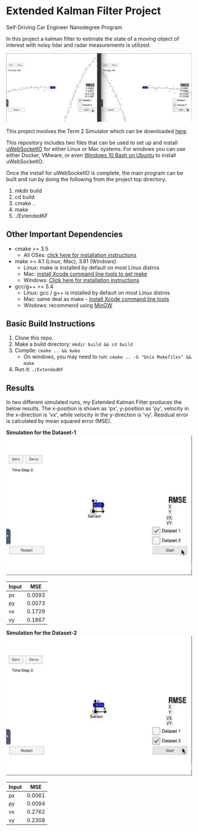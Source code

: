# Extended Kalman Filter Project
Self-Driving Car Engineer Nanodegree Program

In this project a kalman filter to estimate the state of a moving object of interest with noisy lidar and radar measurements is utilized.

![](img/heading.png)

This project involves the Term 2 Simulator which can be downloaded [here](https://github.com/udacity/self-driving-car-sim/releases).

This repository includes two files that can be used to set up and install [uWebSocketIO](https://github.com/uWebSockets/uWebSockets) for either Linux or Mac systems. For windows you can use either Docker, VMware, or even [Windows 10 Bash on Ubuntu](https://www.howtogeek.com/249966/how-to-install-and-use-the-linux-bash-shell-on-windows-10/) to install uWebSocketIO.

Once the install for uWebSocketIO is complete, the main program can be built and run by doing the following from the project top directory.

1. mkdir build
2. cd build
3. cmake ..
4. make
5. ./ExtendedKF

## Other Important Dependencies

* cmake >= 3.5
  * All OSes: [click here for installation instructions](https://cmake.org/install/)
* make >= 4.1 (Linux, Mac), 3.81 (Windows)
  * Linux: make is installed by default on most Linux distros
  * Mac: [install Xcode command line tools to get make](https://developer.apple.com/xcode/features/)
  * Windows: [Click here for installation instructions](http://gnuwin32.sourceforge.net/packages/make.htm)
* gcc/g++ >= 5.4
  * Linux: gcc / g++ is installed by default on most Linux distros
  * Mac: same deal as make - [install Xcode command line tools](https://developer.apple.com/xcode/features/)
  * Windows: recommend using [MinGW](http://www.mingw.org/)

## Basic Build Instructions

1. Clone this repo.
2. Make a build directory: `mkdir build && cd build`
3. Compile: `cmake .. && make` 
   * On windows, you may need to run: `cmake .. -G "Unix Makefiles" && make`
4. Run it: `./ExtendedKF `

## Results
In two different simulated runs, my Extended Kalman Filter produces the below results. The x-position is shown as 'px', y-position as 'py', velocity in the x-direction is 'vx', while velocity in the y-direction is 'vy'. Residual error is calculated by mean squared error (MSE).

**Simulation for the Dataset-1**  
![](img/simulation-data1.gif)

| Input |   MSE   |
| ----- | ------- |
|  px   | 0.0093 |
|  py   | 0.0073 |
|  vx   | 0.1729 |
|  vy   | 0.1867 |


**Simulation for the Dataset-2**  
![](img/simulation-data2.gif)

| Input |   MSE   |
| ----- | ------- |
|  px   | 0.0061 |
|  py   | 0.0094 |
|  vx   | 0.2762 |
|  vy   | 0.2308 |